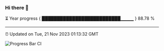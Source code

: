 ### Hi there 👋

⏳ Year progress { ██████████████████████████▁▁▁▁ } 88.78 %

---

⏰ Updated on Tue, 21 Nov 2023 01:13:32 GMT

![Progress Bar CI](https://github.com/liununu/liununu/workflows/Progress%20Bar%20CI/badge.svg)
